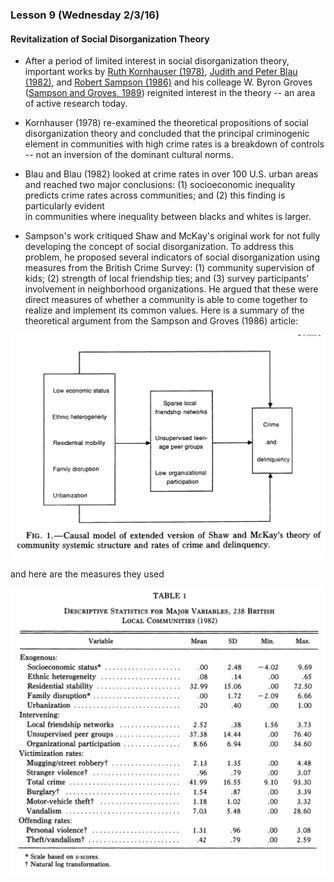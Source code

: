 ### Lesson 9 (Wednesday 2/3/16)

#### Revitalization of Social Disorganization Theory

* After a period of limited interest in social disorganization theory,
important works by [Ruth Kornhauser (1978)](https://books.google.com/books?id=qVFYGwAACAAJ&dq=ruth+kornhauser+social+sources+of+delinquency&hl=en&sa=X&ved=0ahUKEwio0_2Y2NvKAhUE4SYKHdM7DeoQ6AEIKjAA), [Judith and Peter Blau (1982)](http://www.jstor.org/stable/2095046?seq=1#page_scan_tab_contents),
and [Robert Sampson (1986)](http://www.jstor.org/stable/1147430?seq=1#page_scan_tab_contents) and his colleage W. Byron Groves ([Sampson and
Groves, 1989](https://dash.harvard.edu/bitstream/handle/1/3226955/Sampson_CommunityStructureCrime.pdf?sequence=2)) reignited interest in the theory -- 
an area of active research today.

* Kornhauser (1978) re-examined the theoretical propositions of social
disorganization theory and concluded that the principal criminogenic element
in communities with high crime rates is a breakdown of controls -- not an 
inversion of the dominant cultural norms.

* Blau and Blau (1982) looked at crime rates in over 100 U.S. urban areas
and reached two major conclusions: (1) socioeconomic inequality predicts
crime rates across communities; and (2) this finding is particularly evident   
in communities where inequality between blacks and whites is larger.

* Sampson's work critiqued Shaw and McKay's original work for not fully
developing the concept of social disorganization. To address this problem,
he proposed several indicators of social disorganization using measures 
from the British Crime Survey: (1) community supervision of kids; (2) 
strength of local friendship ties; and (3) survey participants' involvement 
in neighborhood organizations. He argued that these were direct measures 
of whether a community is able to come together to realize and implement
its common values. Here is a summary of the theoretical argument from the
Sampson and Groves (1986) article:

<p align="center">
<img src="/gfiles/sampson-groves.png" width="600px">
</p>

and here are the measures they used 

<p align="center">
<img src="/gfiles/sg-table1.tiff" width="600px">
</p>
